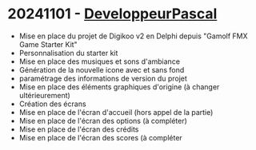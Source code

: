 # 20241101 - [DeveloppeurPascal](https://github.com/DeveloppeurPascal)

* Mise en place du projet de Digikoo v2 en Delphi depuis "Gamolf FMX Game Starter Kit"
* Personnalisation du starter kit
* Mise en place des musiques et sons d'ambiance
* Génération de la nouvelle icone avec et sans fond
* paramétrage des informations de version du projet
* Mise en place des éléments graphiques d'origine (à changer ultérieurement)
* Création des écrans
* Mise en place de l'écran d'accueil (hors appel de la partie)
* Mise en place de l'écran des options (à compléter)
* Mise en place de l'écran des crédits
* Mise en place de l'écran des scores (à compléter
